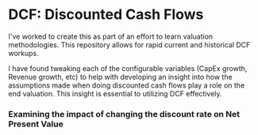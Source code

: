 # DCF: Discounted Cash Flows

I've worked to create this as part of an effort to learn valuation methodologies. This repository allows for rapid current and historical DCF workups. 

I have found tweaking each of the configurable variables (CapEx growth, Revenue growth, etc) to help with developing an insight into how the assumptions made when doing discounted cash flows play a role on the end valuation. This insight is essential to utilizing DCF effectively.

### Examining the impact of changing the discount rate on Net Present Value

